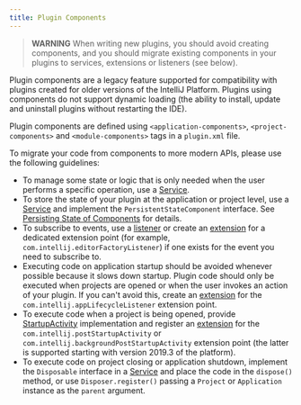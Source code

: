 ```yaml
---
title: Plugin Components
---
```


> **WARNING** When writing new plugins, you should avoid creating components, and you should migrate existing components in your plugins to services, extensions or listeners (see below).

Plugin components are a legacy feature supported for compatibility with plugins created for older versions of the
IntelliJ Platform. Plugins using components do not support dynamic loading (the ability to install, update and
uninstall plugins without restarting the IDE). 

Plugin components are defined using `<application-components>`, `<project-components>` and `<module-components>`
tags in a `plugin.xml` file. 

To migrate your code from components to more modern APIs, please use the following guidelines:

  * To manage some state or logic that is only needed when the user performs a specific operation,
    use a [Service](plugin_services.md).
  * To store the state of your plugin at the application or project level, use a [Service](plugin_services.md)
    and implement the `PersistentStateComponent` interface. See [Persisting State of Components](/basics/persisting_state_of_components.md) for details.
  * To subscribe to events, use a [listener](plugin_listeners.md) or create an [extension](plugin_extensions.md) for a dedicated extension point (for example, `com.intellij.editorFactoryListener`) if one exists for the event you need to subscribe to.
  * Executing code on application startup should be avoided whenever possible because it slows down startup.
    Plugin code should only be executed when projects are opened or when the user invokes an action of your plugin. If you can't avoid this, create
    an [extension](plugin_extensions.md) for the `com.intellij.appLifecycleListener` extension point.
  * To execute code when a project is being opened, provide [StartupActivity](upsource:///platform/core-api/src/com/intellij/openapi/startup/StartupActivity.java) implementation and register an [extension](plugin_extensions.md) for the `com.intellij.postStartupActivity` or `com.intellij.backgroundPostStartupActivity` extension point (the latter is supported starting with version 2019.3 of the platform).
  * To execute code on project closing or application shutdown, implement the `Disposable` interface in a [Service](plugin_services.md)
    and place the code in the `dispose()` method, or use `Disposer.register()` passing a `Project` or `Application` instance
    as the `parent` argument.
